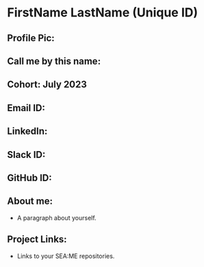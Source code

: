 # FirstName LastName (Unique ID)
## Profile Pic: 
## Call me by this name: 
## Cohort: July 2023
## Email ID: 
## LinkedIn:
## Slack ID: 
## GitHub ID:
## About me: 
- A paragraph about yourself.
## Project Links:
- Links to your SEA:ME repositories.
